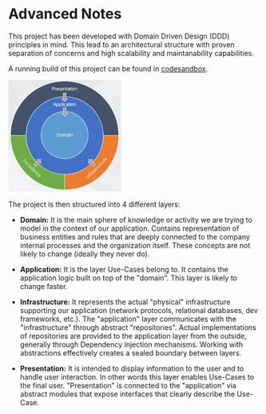 # Advanced Notes
This project has been developed with Domain Driven Design (DDD) principles in mind. This lead to an architectural structure with proven separation of concerns and high scalability and maintanability capabilities. 

A running build of this project can be found in [codesandbox](https://codesandbox.io/s/9tomc?file=/index.html).

![image info](./docs/architecture.png)

The project is then structured into 4 different layers:

* **Domain:** It is the main sphere of knowledge or activity we are trying to model in the context of our application. Contains representation of business entities and rules that are deeply connected to the company internal processes and the organization itself. These concepts are not likely to change (ideally they never do).

* **Application:** It is the layer Use-Cases belong to. It contains the application logic built on top of the  "domain". This layer is likely to change faster. 

* **Infrastructure:** It represents the actual "physical" infrastructure supporting our application (network protocols, relational databases, dev frameworks, etc.). The "application" layer communicates with the "infrastructure" through abstract "repositories". Actual implementations of repositories are provided to the application layer from the outside, generally through Dependency Injection mechanisms. Working with abstractions effectively creates a sealed boundary between layers.

* **Presentation:**  It is intended to display information to the user and to handle user interaction. In other words this layer enables  Use-Cases to the final user. "Presentation" is connected to the "application" via abstract modules that expose interfaces that clearly describe the Use-Case.



